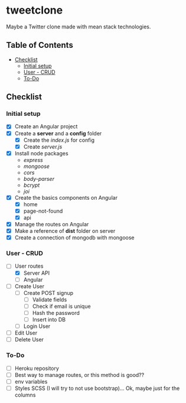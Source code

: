 # tweetclone

Maybe a Twitter clone made with mean stack technologies.

## Table of Contents
* [Checklist](#cheklist)
  * [Initial setup](#initial-setup)
  * [User - CRUD](#user---crud)
  * [To-Do](#to-do)


## Checklist
### Initial setup
* [x] Create an Angular project
* [x] Create a **server** and a **config** folder
  * [x] Create the _index.js_ for config
  * [x] Create _server.js_
* [x] Install node packages
  * _express_
  * _mongoose_
  * _cors_
  * _body-parser_
  * _bcrypt_
  * _joi_
* [x] Create the basics components on Angular
  * [x] home
  * [x] page-not-found
  * [x] api
* [x] Manage the routes on Angular
* [x] Make a reference of **dist** folder on server
* [x] Create a connection of mongodb with mongoose

### User - CRUD
* [ ] User routes
  * [x] Server API
  * [ ] Angular
* [ ] Create User
  * [ ] Create POST signup
    * [ ] Validate fields
    * [ ] Check if email is unique
    * [ ] Hash the password
    * [ ] Insert into DB
  * [ ] Login User
* [ ] Edit User
* [ ] Delete User

### To-Do
* [ ] Heroku repository
* [ ] Best way to manage routes, or this method is good??
* [ ] env variables
* [ ] Styles SCSS (I will try to not use bootstrap)... Ok, maybe just for the columns
